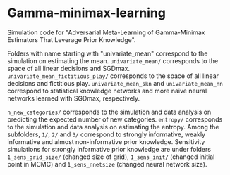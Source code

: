 # Gamma-minimax-learning

Simulation code for "Adversarial Meta-Learning of Gamma-Minimax Estimators That Leverage Prior Knowledge".

Folders with name starting with "univariate_mean" correspond to the simulation on estimating the mean. `univariate_mean/` corresponds to the space of all linear decisions and SGDmax. `univariate_mean_fictitious_play/` corresponds to the space of all linear decisions and fictitious play. `univariate_mean_skn` and `univariate_mean_nn` correspond to statistical knowledge networks and more naive neural networks learned with SGDmax, respectively.

`n_new_categories/` corresponds to the simulation and data analysis on predicting the expected number of new categories. `entropy/` corresponds to the simulation and data analysis on estimating the entropy. Among the subfolders, `1/`, `2/` and `3/` correspond to strongly informative, weakly informative and almost non-informative prior knowledge. Sensitivity simulations for strongly informative prior knowledge are under folders `1_sens_grid_size/` (changed size of grid), `1_sens_init/` (changed initial point in MCMC) and `1_sens_nnetsize` (changed neural network size).
